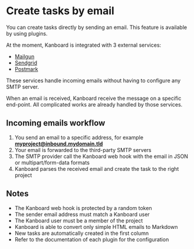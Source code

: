 Create tasks by email
=====================

You can create tasks directly by sending an email.
This feature is available by using plugins.

At the moment, Kanboard is integrated with 3 external services:

- [Mailgun](https://github.com/Kanboard/plugin-mailgun)
- [Sendgrid](https://github.com/Kanboard/plugin-sendgrid)
- [Postmark](https://github.com/Kanboard/plugin-postmark)

These services handle incoming emails without having to configure any SMTP server.

When an email is received, Kanboard receive the message on a specific end-point.
All complicated works are already handled by those services.

Incoming emails workflow
------------------------

1. You send an email to a specific address, for example **myproject@inbound.mydomain.tld**
2. Your email is forwarded to the third-party SMTP servers
3. The SMTP provider call the Kanboard web hook with the email in JSON or multipart/form-data formats
4. Kanboard parses the received email and create the task to the right project

Notes
-----

- The Kanboard web hook is protected by a random token
- The sender email address must match a Kanboard user
- The Kanboard user must be a member of the project
- Kanboard is able to convert only simple HTML emails to Markdown
- New tasks are automatically created in the first column
- Refer to the documentation of each plugin for the configuration
